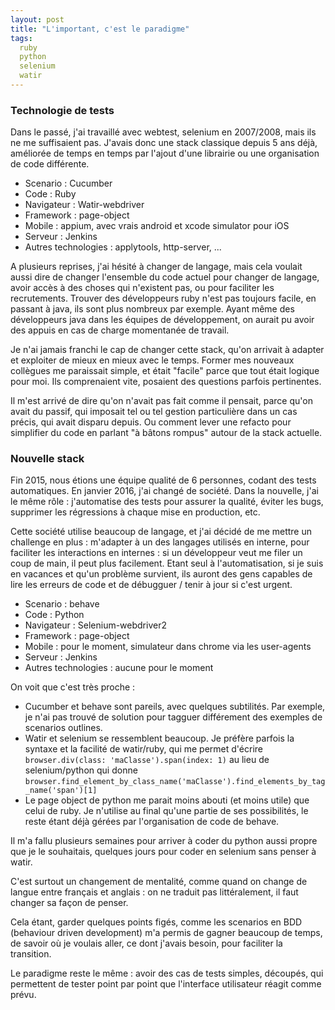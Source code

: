 ```yaml
---
layout: post
title: "L'important, c'est le paradigme"
tags:
  ruby
  python
  selenium
  watir
---
```


### Technologie de tests

Dans le passé, j'ai travaillé avec webtest, selenium en 2007/2008, mais ils ne me suffisaient pas. J'avais donc une stack classique depuis 5 ans déjà, améliorée de temps en temps par l'ajout d'une librairie ou une organisation de code différente.

* Scenario : Cucumber
* Code : Ruby
* Navigateur : Watir-webdriver
* Framework : page-object
* Mobile : appium, avec vrais android et xcode simulator pour iOS
* Serveur : Jenkins
* Autres technologies : applytools, http-server, ... 

A plusieurs reprises, j'ai hésité à changer de langage, mais cela voulait aussi dire de changer l'ensemble du code actuel pour changer de langage, avoir accès à des choses qui n'existent pas, ou pour faciliter les recrutements. Trouver des développeurs ruby n'est pas toujours facile, en passant à java, ils sont plus nombreux par exemple. Ayant même des développeurs java dans les équipes de développement, on aurait pu avoir des appuis en cas de charge momentanée de travail.

Je n'ai jamais franchi le cap de changer cette stack, qu'on arrivait à adapter et exploiter de mieux en mieux avec le temps. Former mes nouveaux collègues me paraissait simple, et était "facile" parce que tout était logique pour moi. Ils comprenaient vite, posaient des questions parfois pertinentes.

Il m'est arrivé de dire qu'on n'avait pas fait comme il pensait, parce qu'on avait du passif, qui imposait tel ou tel gestion particulière dans un cas précis, qui avait disparu depuis. Ou comment lever une refacto pour simplifier du code en parlant "à bâtons rompus" autour de la stack actuelle.


### Nouvelle stack

Fin 2015, nous étions une équipe qualité de 6 personnes, codant des tests automatiques.
En janvier 2016, j'ai changé de société. 
Dans la nouvelle, j'ai le même rôle : j'automatise des tests pour assurer la qualité, éviter les bugs, supprimer les régressions à chaque mise en production, etc.

Cette société utilise beaucoup de langage, et j'ai décidé de me mettre un challenge en plus : m'adapter à un des langages utilisés en interne, pour faciliter les interactions en internes : si un développeur veut me filer un coup de main, il peut plus facilement. Etant seul à l'automatisation, si je suis en vacances et qu'un problème survient, ils auront des gens capables de lire les erreurs de code et de débugguer / tenir à jour si c'est urgent.

* Scenario : behave
* Code : Python
* Navigateur : Selenium-webdriver2
* Framework : page-object
* Mobile : pour le moment, simulateur dans chrome via les user-agents
* Serveur : Jenkins
* Autres technologies : aucune pour le moment

On voit que c'est très proche : 

* Cucumber et behave sont pareils, avec quelques subtilités. Par exemple, je n'ai pas trouvé de solution pour tagguer différement des exemples de scenarios outlines.
* Watir et selenium se ressemblent beaucoup. Je préfère parfois la syntaxe et la facilité de watir/ruby, qui me permet d'écrire ```browser.div(class: 'maClasse').span(index: 1)``` au lieu de selenium/python qui donne ```browser.find_element_by_class_name('maClasse').find_elements_by_tag_name('span')[1]```
* Le page object de python me parait moins abouti (et moins utile) que celui de ruby. Je n'utilise au final qu'une partie de ses possibilités, le reste étant déjà gérées par l'organisation de code de behave.

Il m'a fallu plusieurs semaines pour arriver à coder du python aussi propre que je le souhaitais, quelques jours pour coder en selenium sans penser à watir.

C'est surtout un changement de mentalité, comme quand on change de langue entre français et anglais : on ne traduit pas littéralement, il faut changer sa façon de penser.

Cela étant, garder quelques points figés, comme les scenarios en BDD (behaviour driven development) m'a permis de gagner beaucoup de temps, de savoir où je voulais aller, ce dont j'avais besoin, pour faciliter la transition.

Le paradigme reste le même : avoir des cas de tests simples, découpés, qui permettent de tester point par point que l'interface utilisateur réagit comme prévu.